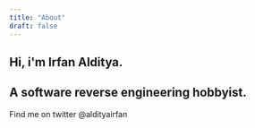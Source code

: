 ```yaml
---
title: "About"
draft: false
---
```


Hi, i'm Irfan Alditya.
-
A software reverse engineering hobbyist.
-
Find me on twitter @aldityairfan